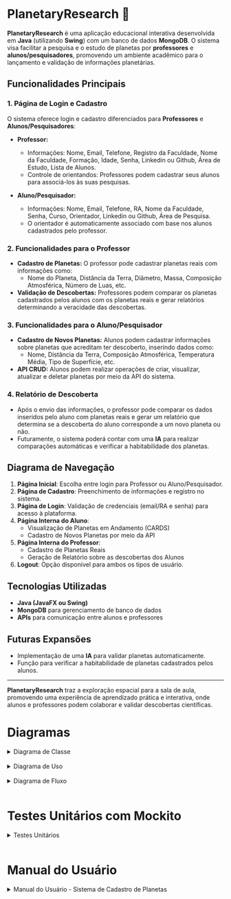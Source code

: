 # PlanetaryResearch 🌌

**PlanetaryResearch** é uma aplicação educacional interativa desenvolvida em **Java** (utilizando **Swing**) com um banco de dados **MongoDB**. O sistema visa facilitar a pesquisa e o estudo de planetas por **professores** e **alunos/pesquisadores**, promovendo um ambiente acadêmico para o lançamento e validação de informações planetárias.

## Funcionalidades Principais

### 1. Página de Login e Cadastro
O sistema oferece login e cadastro diferenciados para **Professores** e **Alunos/Pesquisadores**:
- **Professor:**
  - Informações: Nome, Email, Telefone, Registro da Faculdade, Nome da Faculdade, Formação, Idade, Senha, Linkedin ou Github, Área de Estudo, Lista de Alunos.
  - Controle de orientandos: Professores podem cadastrar seus alunos para associá-los às suas pesquisas.

- **Aluno/Pesquisador:**
  - Informações: Nome, Email, Telefone, RA, Nome da Faculdade, Senha, Curso, Orientador, Linkedin ou Github, Área de Pesquisa.
  - O orientador é automaticamente associado com base nos alunos cadastrados pelo professor.

### 2. Funcionalidades para o Professor
- **Cadastro de Planetas:** O professor pode cadastrar planetas reais com informações como:
  - Nome do Planeta, Distância da Terra, Diâmetro, Massa, Composição Atmosférica, Número de Luas, etc.
- **Validação de Descobertas:** Professores podem comparar os planetas cadastrados pelos alunos com os planetas reais e gerar relatórios determinando a veracidade das descobertas.

### 3. Funcionalidades para o Aluno/Pesquisador
- **Cadastro de Novos Planetas:** Alunos podem cadastrar informações sobre planetas que acreditam ter descoberto, inserindo dados como:
  - Nome, Distância da Terra, Composição Atmosférica, Temperatura Média, Tipo de Superfície, etc.
- **API CRUD:** Alunos podem realizar operações de criar, visualizar, atualizar e deletar planetas por meio da API do sistema.

### 4. Relatório de Descoberta
- Após o envio das informações, o professor pode comparar os dados inseridos pelo aluno com planetas reais e gerar um relatório que determina se a descoberta do aluno corresponde a um novo planeta ou não.
- Futuramente, o sistema poderá contar com uma **IA** para realizar comparações automáticas e verificar a habitabilidade dos planetas.

## Diagrama de Navegação

1. **Página Inicial**: Escolha entre login para Professor ou Aluno/Pesquisador.
2. **Página de Cadastro**: Preenchimento de informações e registro no sistema.
3. **Página de Login**: Validação de credenciais (email/RA e senha) para acesso à plataforma.
4. **Página Interna do Aluno**:
   - Visualização de Planetas em Andamento (CARDS)
   - Cadastro de Novos Planetas por meio da API
5. **Página Interna do Professor**:
   - Cadastro de Planetas Reais
   - Geração de Relatório sobre as descobertas dos Alunos
6. **Logout**: Opção disponível para ambos os tipos de usuário.

## Tecnologias Utilizadas
- **Java (JavaFX ou Swing)**
- **MongoDB** para gerenciamento de banco de dados
- **APIs** para comunicação entre alunos e professores

## Futuras Expansões
- Implementação de uma **IA** para validar planetas automaticamente.
- Função para verificar a habitabilidade de planetas cadastrados pelos alunos.

---

**PlanetaryResearch** traz a exploração espacial para a sala de aula, promovendo uma experiência de aprendizado prática e interativa, onde alunos e professores podem colaborar e validar descobertas científicas.


# Diagramas

<details>
<summary> Diagrama de Classe</summary>

``` mermaid

classDiagram
    class Aluno {
        +String nome
        +String email
        +String telefone
        +String ra
        +String nomeFaculdade
        +String senha
        +String curso
        +String orientador
        +String linkedinGithub
        +String areaDePesquisa
        +String tipoUsuario
        +cadastrar()
        +login()
        +cadastrarPlanetas()
        +verPlaneta()
        +atualizarPlaneta()
        +deletarPlaneta()
    }

    class Professor {
        +String nome
        +String email
        +String telefone
        +String registroFaculdade
        +String nomeFaculdade
        +String formacao
        +String idade
        +String senha
        +String linkedinGithub
        +String areaDeEstudo
        +List<String> alunos
        +String tipoUsuario
        +cadastrar()
        +fazerLogin()
        +cadastrarPlaneta()
        +gerarRelatorio()
    }

    class Planeta {
        +String id
        +String nomePlaneta
        +double distanciaDaTerra
        +String foto
        +double diametro
        +double massa
        +String composicaoAtmosferica
        +double temperaturaMedia
        +int numeroDeLuas
        +String periodoOrbital
        +String tipoDeSuperficie
        +String atividadeGeologica
        +String possibilidadeDeAgua
        +String campoMagnetico
        +String radiacao
        +String gravidade
        +String caracteristicasEspeciais
        +String tipo
        +String idAluno
        +listarPesquisasAll()
        +listarPesquisasAluno()
        +listarPlanetaProfessor()
    }

    %% Relationships
    Aluno "1" --> "0..*" Planeta : cadastra >
    Professor "1" --> "0..*" Planeta : cadastra >
    Professor "1" --> "0..*" Aluno : mentor >
    Aluno "1" --> "0..1" Professor : tem mentor >
    Planeta "1" --> "0..1" Aluno : associado a >
    Planeta "1" --> "0..1" Professor : associado a >

```

</details>

<br>

<details>
<summary> Diagrama de Uso</summary>

``` mermaid

%%{ flowchart: { "nodeSpacing": 50, "edgeSpacing": 20, "curve": "linear" } }%%
graph TD
    A[Professor] -->|Se Cadastrar| UC1[Cadastro]
    A -->|Fazer Login| UC2[Login]
    A -->|Cadastrar Planeta| UC3[Cadastrar Planeta]
    A -->|Gerar Relatório| UC4[Gerar Relatório]
    
    B[Aluno] -->|Se Cadastrar| UC5[Cadastro]
    B -->|Fazer Login| UC6[Login]
    B -->|Cadastrar Planeta| UC7[Cadastrar Planeta]
    B -->|Atualizar Planeta| UC8[Atualizar Planeta]
    B -->|Excluir Planeta| UC9[Excluir Planeta]


```

</details>

<br>

<details>
<summary> Diagrama de Fluxo</summary>

``` mermaid

%%{ init: { "theme": "default" } }%%
graph TD
    A[Início] --> B[Se cadastrar]
    B --> C[Fazer login]
    C --> D{Professor ou Aluno?}
    D --> E[Ações do Professor]
    E --> F[– Cadastrar Planeta]
    E --> G[– Gerar Relatório]
    D --> H[Ações do Aluno]
    H --> I[– Cadastrar Planeta]
    H --> J[– Atualizar Planeta]
    H --> K[– Excluir Planeta]
    K --> L[Fim]


```

</details>

<br>

# Testes Unitários com Mockito 

<details>
  <summary> Testes Unitários</summary>

  - **Relatório Controller**  
  ![relatorioController](teste_unitarios/relatorioController.png)

  - **Professor Controller**  
  ![professorController](teste_unitarios/professorController.png)

  - **Pesquisa Controller**  
  ![pesquisaController](teste_unitarios/pesquisaController.png)

  - **Login Controller**  
  ![loginController](teste_unitarios/loginController.png)

  - **Aluno Controller**  
  ![alunoController](teste_unitarios/alunoController.png)

</details>

<br>

# Manual do Usuário

<details>

<summary> Manual do Usuário - Sistema de Cadastro de Planetas </summary>

## Funcionalidades

### Para Professores
- **Cadastro**: Professores podem se cadastrar no sistema fornecendo informações básicas.
- **Login**: Professores podem fazer login utilizando suas credenciais.
- **Cadastrar Planeta**: Professores têm a opção de cadastrar um planeta, incluindo detalhes como nome, tipo, e características.
- **Gerar Relatório**: Professores podem gerar um relatório comparativo entre um planeta real e o planeta cadastrado por um aluno.

### Para Alunos
- **Cadastro**: Alunos podem se cadastrar no sistema fornecendo informações básicas.
- **Login**: Alunos podem fazer login utilizando suas credenciais.
- **Cadastrar Planeta**: Alunos podem cadastrar um planeta que descobriram, inserindo informações detalhadas.
- **Atualizar Planeta**: Alunos têm a opção de atualizar as informações de um planeta que já cadastraram.
- **Excluir Planeta**: Alunos podem excluir um planeta do seu cadastro se desejarem.

## Como Usar

1. **Cadastro**: 
   - Acesse a opção de cadastro.
   - Preencha os campos obrigatórios e envie o formulário.

2. **Login**: 
   - Acesse a opção de login.
   - Insira suas credenciais (nome de usuário e senha).

3. **Ações**:
   - **Professores**: Após o login, você pode cadastrar planetas e gerar relatórios com base em Planetas existentes e os Planetas dos Aluno.
   - **Alunos**: Após o login, você pode cadastrar, atualizar e excluir planetas.
4. **Cadastro de Planetas**:
   - **Professores**: Pode cadastrar planetas existentes com base nos campos existentes para cadastro, após o cadastro do planeta ele aparecerá na tela de relatório como uma opção para a comparação do relatório.
   - **Alunos**: Podem Cadastrar, Visualizar, Editar e Deletar planetas. Após o envio do planeta ele irá aparecer para o professor na página de realatório, para posteriormente ser gerado um relatório.
5. **Geração de Relatórios**: O acesso é apenas para o Professor. Nessa tela aparecerá duas opções para selecionar, um campo com os planetas reais cadastrados pelo professor, e um campo com os planetas cadastrados pelos alunos. Ao selecionar dois dentres esses planetas e clicar em gerar relatório, um arquivo txt será gerado com o nome do planeta do aluno(os nomes dos planetas são únicos). No relatório será apresentado perspectivas de comparação entre os dois planetas e um nível de similaridade será apresentado.
</details>